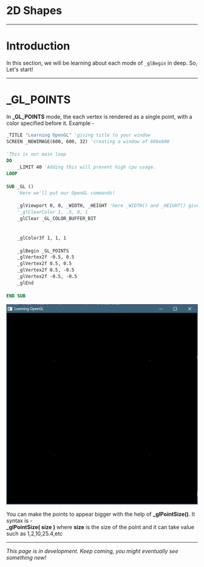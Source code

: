 # 2D Shapes

***

# Introduction
In this section, we will be learning about each mode of `_glBegin` in deep. So, Let's start!

***

# \_GL_POINTS
In **\_GL_POINTS** mode, the each vertex is rendered as a single point, with a color specified before it.
Example - 
```vb
_TITLE "Learning OpenGL" 'giving title to your window
SCREEN _NEWIMAGE(600, 600, 32) 'creating a window of 600x600

'This is our main loop
DO
    _LIMIT 40 'Adding this will prevent high cpu usage.
LOOP

SUB _GL ()
    'Here we'll put our OpenGL commands!

    _glViewport 0, 0, _WIDTH, _HEIGHT 'here _WIDTH() and _HEIGHT() gives the width and height of our window.
    '_glClearColor 1, .5, 0, 1
    _glClear _GL_COLOR_BUFFER_BIT


    _glColor3f 1, 1, 1

    _glBegin _GL_POINTS
    _glVertex2f -0.5, 0.5
    _glVertex2f 0.5, 0.5
    _glVertex2f 0.5, -0.5
    _glVertex2f -0.5, -0.5
    _glEnd

END SUB

```

![GL_POINTS](https://raw.githubusercontent.com/AshishKingdom/OpenGL-Tutorials/gh-pages/images/2d-shapes/_GL_POINTS.png)

<div class="hint-box">
    You can make the points to appear bigger with the help of <b>_glPointSize()</b>. It syntax is -<br><b>_glPointSize( size )</b> where <b>size</b> is the size of the point and it can take value such as 1,2,10,25.4,etc
</div>
  

***
_This page is in development. Keep coming, you might eventually see something new!_

